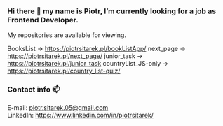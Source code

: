 ### Hi there 👋 my name is Piotr, I’m currently looking for a job as Frontend Developer.
My repositories are available for viewing.

BooksList -> https://piotrsitarek.pl/bookListApp/
next_page -> https://piotrsitarek.pl/next_page/
junior_task -> https://piotrsitarek.pl/junior_task
countryList_JS-only -> https://piotrsitarek.pl/country_list-quiz/

### Contact info 📫
E-mail: piotr.sitarek.05@gmail.com</br>
LinkedIn: https://www.linkedin.com/in/piotrsitarek/</br>
